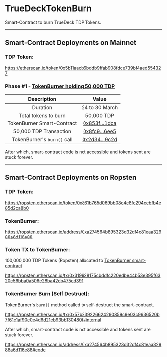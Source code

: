 # TrueDeckTokenBurn
Smart-Contract to burn TrueDeck TDP Tokens.

---

## Smart-Contract Deployments on Mainnet

### TDP Token:
https://etherscan.io/token/0x5b11aacb6bddb9ffab908fdce739bf4aed554327

### Phase #1 - [TokenBurner holding 50,000 TDP](https://etherscan.io/address/0x853f5a4e796a7494baa4eedb7e31ddf8ab3f1dca#code)
Description | Value
:---: | :---:
Duration | 24 to 30 March
Total tokens to burn | 50,000 TDP
TokenBurner Smart-Contract | [0x853f...1dca](https://etherscan.io/address/0x853f5a4e796a7494baa4eedb7e31ddf8ab3f1dca)
50,000 TDP Transaction | [0x8fc9...6ee5](https://etherscan.io/tx/0x8fc96e9cac749040a2f4b54015b5e82112c14f35574648700cb9917cafcd6ee5)
TokenBurner's `burn()` call | [0x2d34...9c2d](https://etherscan.io/tx/0x2d3497f631d36b4663095afc5a22cafba1ce25155d4c3a2c21510b334bb89c2d)

After which, smart-contract code is not accessible and tokens sent are stuck forever.

---

## Smart-Contract Deployments on Ropsten

### TDP Token:
https://ropsten.etherscan.io/token/0x861b765d069bb08c4c8fc294cebfb4e85d2ca8b0

### TokenBurner:
https://ropsten.etherscan.io/address/0xa274564b895323d32df4c81eaa32988a6d116e88

### Token TX to TokenBurner:
100,000,000 TDP Tokens (Ropsten) allocated to [TokenBurner smart-contract](https://ropsten.etherscan.io/address/0xa274564b895323d32df4c81eaa32988a6d116e88)

https://ropsten.etherscan.io/tx/0x319928175cbddfc220edbe44b53e395f6320c56bba0a506e28ba42cb475cd391

### TokenBurner Burn (Self Destruct):
TokenBurner's `burn()` method called to self-destruct the smart-contract.

https://ropsten.etherscan.io/tx/0x57b839226624290859c9e03c9636520b7f61c1af90e0e4d6d21eb93bb130480f#internal

After which, smart-contract code is not accessible and tokens sent are stuck forever.

https://ropsten.etherscan.io/address/0xa274564b895323d32df4c81eaa32988a6d116e88#code
